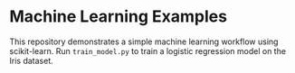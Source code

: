 # Machine Learning Examples

This repository demonstrates a simple machine learning workflow using
scikit-learn. Run `train_model.py` to train a logistic regression model
on the Iris dataset.
